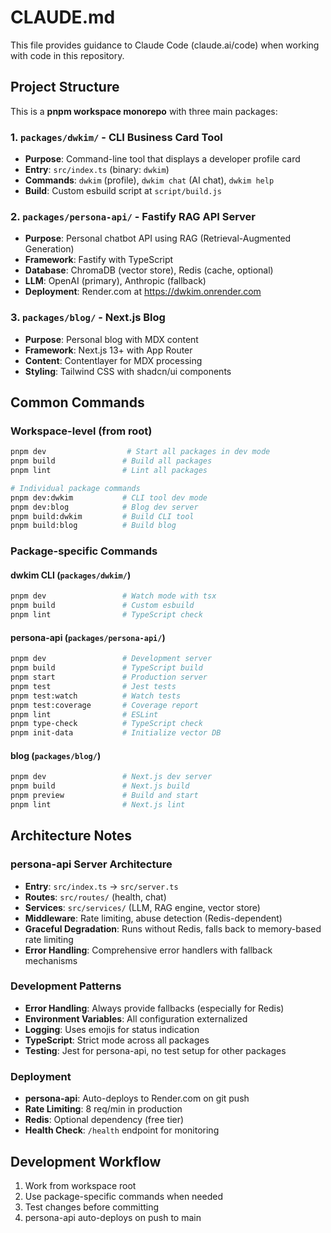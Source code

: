 # CLAUDE.md

This file provides guidance to Claude Code (claude.ai/code) when working with code in this repository.

## Project Structure

This is a **pnpm workspace monorepo** with three main packages:

### 1. `packages/dwkim/` - CLI Business Card Tool
- **Purpose**: Command-line tool that displays a developer profile card
- **Entry**: `src/index.ts` (binary: `dwkim`)
- **Commands**: `dwkim` (profile), `dwkim chat` (AI chat), `dwkim help`
- **Build**: Custom esbuild script at `script/build.js`

### 2. `packages/persona-api/` - Fastify RAG API Server
- **Purpose**: Personal chatbot API using RAG (Retrieval-Augmented Generation)
- **Framework**: Fastify with TypeScript
- **Database**: ChromaDB (vector store), Redis (cache, optional)
- **LLM**: OpenAI (primary), Anthropic (fallback)
- **Deployment**: Render.com at https://dwkim.onrender.com

### 3. `packages/blog/` - Next.js Blog
- **Purpose**: Personal blog with MDX content
- **Framework**: Next.js 13+ with App Router
- **Content**: Contentlayer for MDX processing
- **Styling**: Tailwind CSS with shadcn/ui components

## Common Commands

### Workspace-level (from root)
```bash
pnpm dev                  # Start all packages in dev mode
pnpm build               # Build all packages
pnpm lint                # Lint all packages

# Individual package commands
pnpm dev:dwkim           # CLI tool dev mode
pnpm dev:blog            # Blog dev server
pnpm build:dwkim         # Build CLI tool
pnpm build:blog          # Build blog
```

### Package-specific Commands

#### dwkim CLI (`packages/dwkim/`)
```bash
pnpm dev                 # Watch mode with tsx
pnpm build               # Custom esbuild
pnpm lint                # TypeScript check
```

#### persona-api (`packages/persona-api/`)
```bash
pnpm dev                 # Development server
pnpm build               # TypeScript build
pnpm start               # Production server
pnpm test                # Jest tests
pnpm test:watch          # Watch tests
pnpm test:coverage       # Coverage report
pnpm lint                # ESLint
pnpm type-check          # TypeScript check
pnpm init-data           # Initialize vector DB
```

#### blog (`packages/blog/`)
```bash
pnpm dev                 # Next.js dev server
pnpm build               # Next.js build
pnpm preview             # Build and start
pnpm lint                # Next.js lint
```

## Architecture Notes

### persona-api Server Architecture
- **Entry**: `src/index.ts` → `src/server.ts`
- **Routes**: `src/routes/` (health, chat)
- **Services**: `src/services/` (LLM, RAG engine, vector store)
- **Middleware**: Rate limiting, abuse detection (Redis-dependent)
- **Graceful Degradation**: Runs without Redis, falls back to memory-based rate limiting
- **Error Handling**: Comprehensive error handlers with fallback mechanisms

### Development Patterns
- **Error Handling**: Always provide fallbacks (especially for Redis)
- **Environment Variables**: All configuration externalized
- **Logging**: Uses emojis for status indication
- **TypeScript**: Strict mode across all packages
- **Testing**: Jest for persona-api, no test setup for other packages

### Deployment
- **persona-api**: Auto-deploys to Render.com on git push
- **Rate Limiting**: 8 req/min in production
- **Redis**: Optional dependency (free tier)
- **Health Check**: `/health` endpoint for monitoring

## Development Workflow
1. Work from workspace root
2. Use package-specific commands when needed
3. Test changes before committing
4. persona-api auto-deploys on push to main